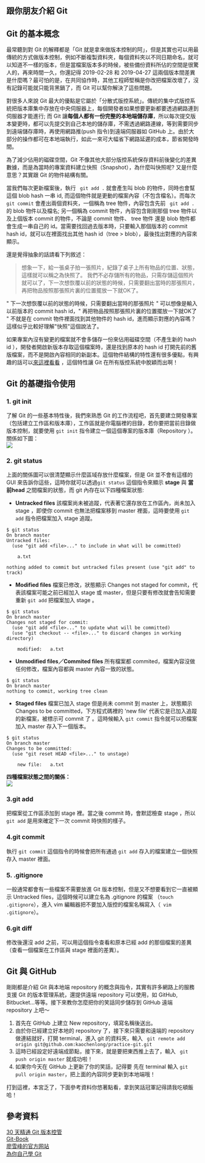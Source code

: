## 跟你朋友介紹 Git
## Git 的基本概念
最常聽到對 Git 的解釋都是「Git 就是拿來做版本控制的阿」，但是其實也可以用最傳統的方式做版本控制，例如不斷複製資料夾，每個資料夾以不同日期命名，就可以知道不一樣的版本，但是當檔案版本多的時候，被些備份資料所佔的空間是很驚人的，再來時間一久，你還記得 2019-02-28 和 2019-04-27 這兩個版本間差異是什麼嗎？最可怕的是，在共同協作時，其他工程師堅稱是你改把檔案改壞了，沒有記錄可能就只能背黑鍋了，而 Git 可以幫你解決了這些問題。

對很多人來說 Git 最大的優點是它屬於「分散式版控系統」。傳統的集中式版控系統把版本庫集中存放在中央伺服器上，每個開發者如果想要更新都要透過網路連到伺服器才能進行; 而 Git 讓**每個人都有一份完整的本地端儲存庫**，所以每次提交版本變更時，都可以先提交到自己本地的儲存庫，不需透過網路連線，等到需要同步到遠端儲存庫時，再使用網路推(push 指令)到遠端伺服器如 GitHub 上。由於大部分的操作都可在本地端執行，如此一來可大幅省下網路延遲的成本，節省開發時間。

為了減少佔用的磁碟空間，Git 不像其他大部分版控系統保存資料前後變化的差異數據，而是為當時的專案資料建立快照（Snapshot），為什麼叫快照呢? 又是什麼意思？其實跟 Git 的物件結構有關。

當我們每次更新檔案後，執行 ` git add .` 就會產生叫 blob 的物件，同時也會幫這個 blob hash 一串 id, 而這個物件就是更動的檔案內容（不包含檔名）。而每次 ` git commit` 會產出兩個資料夾，一個稱為 tree 物件，內容包含先前  ` git add .`  的 blob 物件以及檔名; 另一個稱為 commit 物件，內容包含剛剛那個 tree 物件以及上個版本 commit 的物件，不論是 commit 物件、 tree 物件 還是 blob 物件都會生成一串自己的 id。當需要找回過去版本時，只要輸入那個版本的 commit hash id，就可以在裡面找出其他 hash id（tree > blob），最後找出對應的內容來顯示。

還是覺得抽象的話請看下列敘述：

>想象一下，給一張桌子拍一張照片，紀錄了桌子上所有物品的位置、狀態，這樣就可以稱之為快照了。 
我們不必存儲所有的物品，只需存儲這個照片就可以了，下一次想恢覆以前的狀態的時候，只需要翻出當時的那張照片，再把物品按照那張照片裏的位置擺放一下就OK了。
> 
" 下一次想恢覆以前的狀態的時候，只需要翻出當時的那張照片 " 可以想像是輸入以前版本的 commit hash id，" 再把物品按照那張照片裏的位置擺放一下就OK了 " 不就是在 commit 物件裡面找到其他物件的 hash id，進而顯示對應的內容嗎？這樣似乎比較好理解"快照"這個說法了。

如果專案內沒有變更的檔案就不會多儲存一份來佔用磁碟空間（不產生新的 hash id ），開發者開啟新版本存取這個檔案時，還是找到原本的 hash id 打開先前的舊版檔案，而不是開啟內容相同的新副本。這個物件結構的特性還有很多優點，有興趣的話可以[來這裡看看](https://github.com/doggy8088/Learn-Git-in-30-days/blob/master/zh-tw/06.md) ，這個特性讓 Git 在所有版控系統中脫穎而出啊！

## Git 的基礎指令使用
### 1. git init
了解 Git 的一些基本特性後，我們來熟悉 Git 的工作流程吧，首先要建立開發專案（包括建立工作區和版本庫），工作區就是你電腦裡的目錄，若你要把當前目錄做版本控制，就要使用 `git init` 指令建立一個這個專案的版本庫（Repository ）。關係如下圖：
<br>
![](https://i.imgur.com/EW1ynYS.jpg)

### 2. git status
上面的關係圖可以很清楚顯示什麼區域存放什麼檔案，但是 Git 並不會有這樣的 GUI 來告訴你這些，這時你就可以透過` git status ` 這個指令來顯示 **stage** 與 **當前head** 之間檔案的狀態，而 git 內存在以下四種檔案狀態:

* **Untracked files**
該檔案尚未被追蹤，代表著它還存放在工作區內，尚未加入 stage ，即使你 commit 也無法把檔案移到 master 裡面，這時要使用 `git add` 指令把檔案加入 stage 追蹤。
```
$ git status
On branch master
Untracked files:
  (use "git add <file>..." to include in what will be committed)

	a.txt

nothing added to commit but untracked files present (use "git add" to track)
```
* **Modified files**
檔案已修改，狀態顯示 Changes not staged for commit，代表該檔案可能之前已經加入 stage 或 master，但是只要有修改就會告知需要重新 `git add` 把檔案加入 stage 。 

```
$ git status
On branch master
Changes not staged for commit:
  (use "git add <file>..." to update what will be committed)
  (use "git checkout -- <file>..." to discard changes in working directory)

	modified:   a.txt
```

* **Unmodified files／Commited files**
所有檔案都 commited，檔案內容沒做任何修改，檔案內容都與 master 內容一致的狀態。
```
$ git status
On branch master
nothing to commit, working tree clean
```
* **Staged files**
檔案已加入 stage 但是尚未 commit 到 master 上，狀態顯示 Changes to be committed，下方程式碼裡的 'new file' 代表它是已加入追蹤的新檔案，被標示可 commit 了 。這時候輸入 `git commit` 指令就可以把檔案加入 master 存入下一個版本。
```
$ git status
On branch master
Changes to be committed:
  (use "git reset HEAD <file>..." to unstage)

	new file:   a.txt
```
**四種檔案狀態之間的關係：**
<br>
![](https://i.imgur.com/P56941o.png)

### 3.git add
把檔案從工作區添加到 stage 裡。當之後 commit 時，會默認檢查 stage ，所以 ` git add ` 是用來確定下一次 commit 時快照的樣子。

### 4.git commit
執行 ` git commit ` 這個指令的時候會把所有通過 `git add` 存入的檔案建立一個快照存入 master 裡面。


### 5. .gitignore
一般通常都會有一些檔案不需要放進 Git 版本控制，但是又不想要看到它一直被顯示 Untracked files，這個時候可以建立名為 .gitignore 的檔案 （`touch .gitignore`），進入 vim 編輯器把不要加入版控的檔案名稱寫入（` vim .gitignore`）。

### 6.git diff
修改後還沒 add 之前，可以用這個指令查看和原本已經 add 的那個檔案的差異（查看一個檔案在工作區與 stage 裡面的差異）。 

## Git 與 GitHub 
剛剛都是介紹 Git 與本地端 repository 的概念與指令，其實有許多網路上的服務支援 Git 的版本管理系統，還提供遠端 repository 可以使用，如 GitHub, Bitbucket…等等。接下來教你怎麼把你的笑話同步儲存到 GitHub 遠端 repository 上吧～
1. 首先在 GitHub 上建立 New repository，填寫名稱後送出。
2. 由於你已經建立好本地的 repository 了，接下來只需要和遠端的 repository 做連結就好，打開 terminal，進入 git 的資料夾，輸入 ` git remote add origin git@github.com:kaochenlong/practice-git.git`
3. 這時已經設定好遠端成節點，接下來，就是要把東西推上去了，輸入 ` git push origin master` 就成功啦！ 
4. 如果你今天在 GitHub 上更新了你的笑話，記得要 先在 terminal 輸入 `git pull origin master`，把上面的內容同步更新到本地端哦！

打到這裡，本宮乏了，下面參考資料你悠著點看，拿到笑話冠軍記得請我吃頓飯哈！


## 參考資料
[30 天精通 Git 版本控管](https://blog.miniasp.com/post/2013/11/03/Learning-Git-Part-2-Master-Git-in-30-days)<br>
[Git-Book](https://git-scm.com/book/en/v2)<br>
[廖雪峰的官方网站](https://www.liaoxuefeng.com/wiki/0013739516305929606dd18361248578c67b8067c8c017b000/0013745374151782eb658c5a5ca454eaa451661275886c6000)<br>
[為你自己學 Git ](https://gitbook.tw/)


